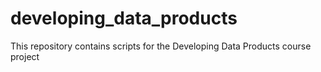 # developing_data_products
This repository contains scripts for the Developing Data Products course project
